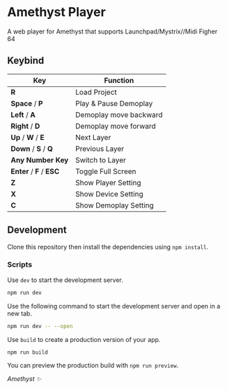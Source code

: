 # Amethyst Player

A web player for Amethyst that supports Launchpad/Mystrix//Midi Figher 64

## Keybind
| Key            | Function                 |
|----------------|--------------------------|
| **R**          | Load Project             |
| **Space** / **P**  | Play & Pause Demoplay     |
| **Left** / **A**   | Demoplay move backward   |
| **Right** / **D**  | Demoplay move forward    |
| **Up** / **W** / **E** | Next Layer               |
| **Down** / **S** / **Q**| Previous Layer           |
| **Any Number Key**          | Switch to Layer   |
| **Enter** / **F** / **ESC** | Toggle Full Screen   |
| **Z**          | Show Player Setting      |
| **X**          | Show Device Setting      |
| **C**          | Show Demoplay Setting    |

## Development

Clone this repository then install the dependencies using `npm install`.

### Scripts

Use `dev` to start the development server.

```bash
npm run dev
```
Use the following command to start the development server and open in a new tab.
```bash
npm run dev -- --open
```


Use `build` to create a production version of your app.

```bash
npm run build
```

You can preview the production build with `npm run preview`.

*Amethyst ✨*
